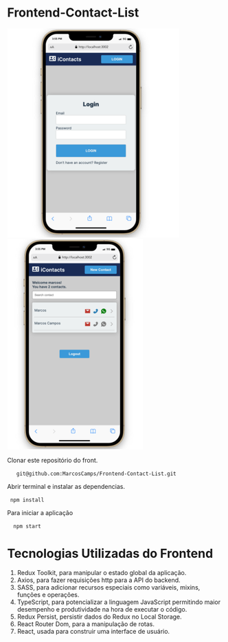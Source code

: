 # Frontend-Contact-List

<img src="images/Screen Shot 2022-10-03 at 15.55.28.png" alt="LoginPage" width="400px"/> <img src="images/Screen Shot 2022-10-03 at 15.55.52.png" alt="ContactsPage" width="316px"/>


Clonar este repositório do front.

       git@github.com:MarcosCamps/Frontend-Contact-List.git
       
Abrir terminal e instalar as dependencias.
 
 
     npm install
     

Para iniciar a aplicação

      npm start


# Tecnologias Utilizadas do Frontend

1. Redux Toolkit, para manipular o estado global da aplicação.
2. Axios, para fazer requisições http para a API do backend.
3. SASS, para adicionar recursos especiais como variáveis, mixins, funções e operações.
4. TypeScript, para potencializar a linguagem JavaScript permitindo maior desempenho e produtividade na hora de executar o código.
5. Redux Persist, persistir dados do Redux no Local Storage.
6. React Router Dom, para a manipulação de rotas.
7. React, usada para construir uma interface de usuário.
